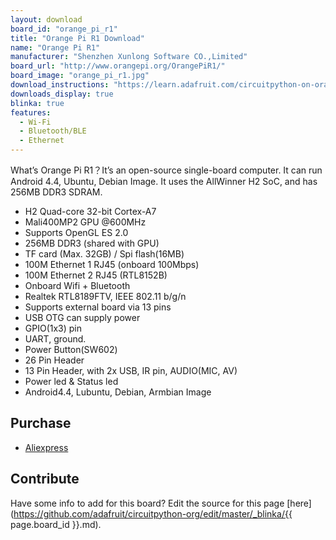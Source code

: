 ```yaml
---
layout: download
board_id: "orange_pi_r1"
title: "Orange Pi R1 Download"
name: "Orange Pi R1"
manufacturer: "Shenzhen Xunlong Software CO.,Limited"
board_url: "http://www.orangepi.org/OrangePiR1/"
board_image: "orange_pi_r1.jpg"
download_instructions: "https://learn.adafruit.com/circuitpython-on-orangepi-linux/circuitpython-orangepi"
downloads_display: true
blinka: true
features:
  - Wi-Fi
  - Bluetooth/BLE
  - Ethernet
---
```


What’s Orange Pi R1？It’s an open-source single-board computer. It can run Android 4.4, Ubuntu, Debian Image. It uses the AllWinner H2 SoC, and has 256MB DDR3 SDRAM.

- H2 Quad-core 32-bit Cortex-A7
- Mali400MP2 GPU @600MHz
- Supports OpenGL ES 2.0
- 256MB DDR3 (shared with GPU)
- TF card (Max. 32GB) / Spi flash(16MB)
- 100M Ethernet 1 RJ45 (onboard 100Mbps)
- 100M Ethernet 2 RJ45 (RTL8152B)
- Onboard Wifi + Bluetooth
- Realtek RTL8189FTV, IEEE 802.11 b/g/n
- Supports external board via 13 pins
- USB OTG can supply power
- GPIO(1x3) pin
- UART, ground.
- Power Button(SW602)
- 26 Pin Header
- 13 Pin Header, with 2x USB, IR pin, AUDIO(MIC, AV)
- Power led & Status led
- Android4.4, Lubuntu, Debian, Armbian Image

## Purchase
* [Aliexpress](https://www.aliexpress.com/item/Orange-Pi-R1-H2-256MB-Quad-Core-Cortex-A7-Open-source-development-board-beyond-Raspberry-Pi/32827494728.html)

## Contribute

Have some info to add for this board? Edit the source for this page [here](https://github.com/adafruit/circuitpython-org/edit/master/_blinka/{{ page.board_id }}.md).
